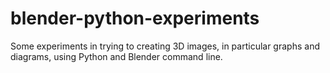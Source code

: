 # blender-python-experiments
Some experiments in trying to creating 3D images, in particular graphs and diagrams, using Python and Blender command line.

